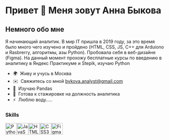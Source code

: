 Привет 👋 Меня зовут Анна Быкова
============================

Немного обо мне
---------------

Я начинающий аналитик. В мир IT пришла в 2019 году, за это время было много чего изучено и пройдено (HTML, CSS, JS, C++ для Arduiono и Rasbrerry, алгоритмы, азы Python). Пробовала себя в веб-дизайне (Figma). На данный момент прохожу бесплатные курсы по введению в аналитику в Яндекс Практикуме и Stepik, изучаю Python

*   🌍  Живу и учусь в Москва
*   ✉️  Свяжитесь со мной [bykova.analyst@gmail.com](mailto:bykova.analyst@gmail.com)
*   🧠  Изучаю Pandas
*   🤝  Готова к стажировке на должность аналитика
*   ⚡  Люблю воду.....
  ###  Skills 
<p align="left">
<a href="https://www.python.org/" target="_blank" rel="noreferrer"><img src="https://raw.githubusercontent.com/danielcranney/readme-generator/main/public/icons/skills/python-colored.svg" width="36" height="36" alt="Python" /></a><a href="https://developer.mozilla.org/en-US/docs/Web/JavaScript" target="_blank" rel="noreferrer"><img src="https://raw.githubusercontent.com/danielcranney/readme-generator/main/public/icons/skills/javascript-colored.svg" width="36" height="36" alt="JavaScript" /></a><a href="https://developer.mozilla.org/en-US/docs/Glossary/HTML5" target="_blank" rel="noreferrer"><img src="https://raw.githubusercontent.com/danielcranney/readme-generator/main/public/icons/skills/html5-colored.svg" width="36" height="36" alt="HTML5" /></a><a href="https://www.w3.org/TR/CSS/#css" target="_blank" rel="noreferrer"><img src="https://raw.githubusercontent.com/danielcranney/readme-generator/main/public/icons/skills/css3-colored.svg" width="36" height="36" alt="CSS3" /></a><a href="https://www.figma.com/" target="_blank" rel="noreferrer"><img src="https://raw.githubusercontent.com/danielcranney/readme-generator/main/public/icons/skills/figma-colored.svg" width="36" height="36" alt="Figma" /></a>
                    </p>                  
                
